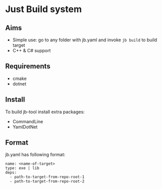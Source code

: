 # Just Build system
## Aims
- Simple use: go to any folder with jb.yaml and invoke `jb build` to build target
- C++ & C# support

## Requirements
- cmake
- dotnet

## Install
To build jb-tool install extra packages:
- CommandLine
- YamlDotNet

## Format
jb.yaml has following format:

```
name: <name-of-target>
type: exe | lib
deps:
  - path-to-target-from-repo-root-1
  - path-to-target-from-repo-root-2
```

